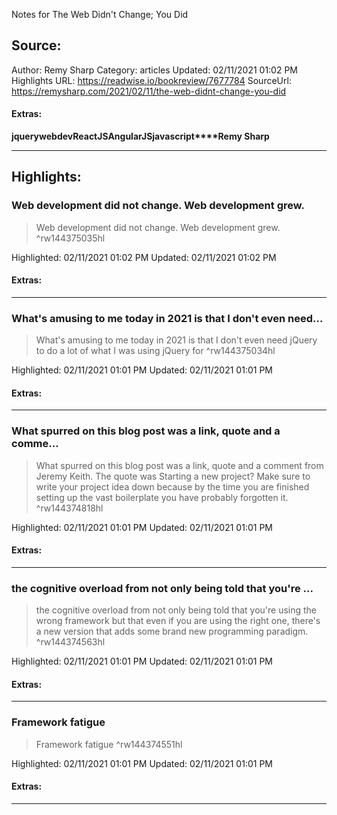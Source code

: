 Notes for The Web Didn't Change; You Did

## Source:
Author: Remy Sharp
Category: articles
Updated: 02/11/2021 01:02 PM
Highlights URL: https://readwise.io/bookreview/7677784
SourceUrl: https://remysharp.com/2021/02/11/the-web-didnt-change-you-did


#### Extras:
**jquery****webdev****ReactJS****AngularJS****javascript****Remy Sharp**

 
-----
 ## Highlights:

### Web development did not change. Web development grew.
>Web development did not change. Web development grew. ^rw144375035hl


Highlighted: 02/11/2021 01:02 PM
Updated: 02/11/2021 01:02 PM


#### Extras:



------

### What's amusing to me today in 2021 is that I don't even need...
>What's amusing to me today in 2021 is that I don't even need jQuery to do a lot of what I was using jQuery for ^rw144375034hl


Highlighted: 02/11/2021 01:01 PM
Updated: 02/11/2021 01:01 PM


#### Extras:



------

### What spurred on this blog post was a link, quote and a comme...
>What spurred on this blog post was a link, quote and a comment from Jeremy Keith. The quote was
>Starting a new project? Make sure to write your project idea down because by the time you are finished setting up the vast boilerplate you have probably forgotten it. ^rw144374818hl


Highlighted: 02/11/2021 01:01 PM
Updated: 02/11/2021 01:01 PM


#### Extras:



------

### the cognitive overload from not only being told that you're ...
>the cognitive overload from not only being told that you're using the wrong framework but that even if you are using the right one, there's a new version that adds some brand new programming paradigm. ^rw144374563hl


Highlighted: 02/11/2021 01:01 PM
Updated: 02/11/2021 01:01 PM


#### Extras:



------

### Framework fatigue
>Framework fatigue ^rw144374551hl


Highlighted: 02/11/2021 01:01 PM
Updated: 02/11/2021 01:01 PM


#### Extras:



------

